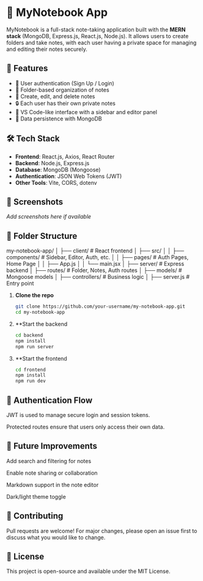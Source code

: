# 📝 MyNotebook App

MyNotebook is a full-stack note-taking application built with the **MERN stack** (MongoDB, Express.js, React.js, Node.js). It allows users to create folders and take notes, with each user having a private space for managing and editing their notes securely.

## 🚀 Features

- 🔐 User authentication (Sign Up / Login)
- 📁 Folder-based organization of notes
- 📝 Create, edit, and delete notes
- 🔒 Each user has their own private notes
- 📂 VS Code-like interface with a sidebar and editor panel
- 💾 Data persistence with MongoDB

## 🛠️ Tech Stack

- **Frontend**: React.js, Axios, React Router
- **Backend**: Node.js, Express.js
- **Database**: MongoDB (Mongoose)
- **Authentication**: JSON Web Tokens (JWT)
- **Other Tools**: Vite, CORS, dotenv

## 📸 Screenshots

_Add screenshots here if available_

## 📂 Folder Structure
my-notebook-app/
│
├── client/ # React frontend
│ ├── src/
│ │ ├── components/ # Sidebar, Editor, Auth, etc.
│ │ ├── pages/ # Auth Pages, Home Page
│ │ ├── App.js
│ │ └── main.jsx
│
├── server/ # Express backend
│ ├── routes/ # Folder, Notes, Auth routes
│ ├── models/ # Mongoose models
│ ├── controllers/ # Business logic
│ ├── server.js # Entry point

1. **Clone the repo**
   ```bash
   git clone https://github.com/your-username/my-notebook-app.git
   cd my-notebook-app

2. **Start the backend
   ```bash
   cd backend
   npm install
   npm run server

3. **Start the frontend
   ```bash
   cd frontend
   npm install
   npm run dev

   
## 🔐 Authentication Flow
JWT is used to manage secure login and session tokens.

Protected routes ensure that users only access their own data.

## 📌 Future Improvements
Add search and filtering for notes

Enable note sharing or collaboration

Markdown support in the note editor

Dark/light theme toggle

## 🤝 Contributing
Pull requests are welcome! For major changes, please open an issue first to discuss what you would like to change.

## 📄 License
This project is open-source and available under the MIT License.
